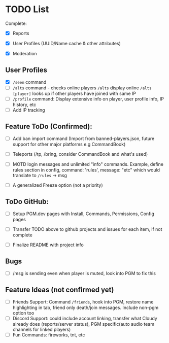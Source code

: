 # TODO List

Complete:
- [x] Reports
- [x] User Profiles (UUID/Name cache & other attributes)
- [x] Moderation


## User Profiles
- [x] `/seen` command
- [ ] `/alts` command - checks online players `/alts` display online `/alts [player]` looks up if other players have joined with same IP
- [ ] `/profile` command: Display extensive info on player, user profile info, IP history, etc
- [ ] Add IP tracking

## Feature ToDo (Confirmed):
- [ ] Add ban import command (Import from banned-players.json, future support for other major platforms e.g CommandBook)
- [ ] Teleports (/tp, /bring, consider CommandBook and what's used)
- [ ] MOTD login messages and unlimited "info" commands. Example, define rules section in config, command: 'rules', message: "etc" which would translate to `/rules` -> msg
- [ ] A generalized Freeze option (not a priority) 


## ToDo GitHub:
- [ ] Setup PGM.dev pages with Install, Commands, Permissions, Config pages
- [ ] Transfer TODO above to github projects and issues for each item, if not complete
- [ ] Finalize README with project info


## Bugs
- [ ] /msg is sending even when player is muted, look into PGM to fix this



## Feature Ideas (not confirmed yet)
- [ ] Friends Support: Command `/friends`, hook into PGM, restore name highlighting in tab, friend only death/join messages. Include non-pgm option too
- [ ] Discord Support: could include account linking, transfer what Cloudy already does (reports/server status), PGM specific(auto audio team channels for linked players)
- [ ] Fun Commands: fireworks, tnt, etc